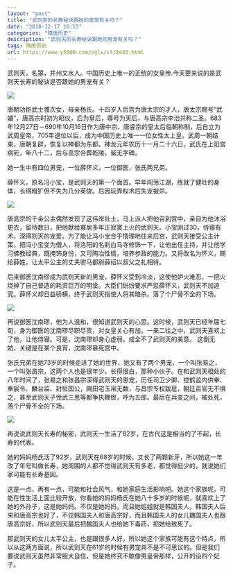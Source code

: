 ```yaml
---
layout: "post"
title: "武则天的长寿秘诀跟她的男宠有关吗？"
date: "2018-12-17 16:15"
categories: "隋唐历史"
description: "武则天的长寿秘诀跟她的男宠有关吗？"
tags: 隋唐历史
url: https://www.y5000.com/zgls/st/8443.html
---
```






武则天，名曌，并州文水人。中国历史上唯一的正统的女皇帝.今天要来说的是武则天长寿的秘诀是否跟她的男宠有关？

![](https://img.y5000.com/uploads/allimg/161227/143U56458-0.jpg)

唐朝功臣武士彟次女，母亲杨氏。十四岁入后宫为唐太宗的才人，唐太宗赐号“武媚”，唐高宗时初为昭仪，后为皇后，尊号为天后，与唐高宗李治并称二圣。683年12月27日－690年10月16日作为唐中宗、唐睿宗的皇太后临朝称制，后自立为武周皇帝，705年退位以后，成为中国历史上唯一一位女性太上皇。武周一朝结束，唐朝复辟，恢复以神都为东都。神龙元年农历十一月二十六日，武氏在上阳宫病死，年八十二，后与高宗合葬乾陵，留无字碑。

她一生中有四位男宠，一位薛怀义，一位御医，张氏两兄弟。

薛怀义，原名冯小宝，是武则天的第一个面首。早年闯荡江湖，练就了健壮的身体，长得粗犷但不失为几分英俊。后因玩弄权术后失宠被杀。

![](https://img.y5000.com/uploads/allimg/161227/143U541V-1.jpg)

唐高宗的千金公主偶然发现了这伟岸壮士，马上派人把他召到宫中，亲自为他沐浴更衣，留待数日，把他献给寡居多年正寂寞上火的武则天。小宝刚过30，侍寝有术，深得则天的宠爱。为了能让冯小宝合乎情理地往来后宫，武则天接受公主计策，把冯小宝变为僧人，将洛阳的名刹白马寺修饰一下，让他出任主持，并让他学习佛教经典，既掩饰身份，又可陶冶性情，培养参政的能力。又将改名为怀义，赐给薛姓，让太平公主的丈夫驸马都尉薛绍以叔父之礼相待。

后来御医沈南缪成为武则天新的男宠，薛怀义受到冷淡，这使他妒火难忍，一把火烧掉了自己督造的耗资巨万的明堂。大臣们纷纷要求严惩薛怀义，武则天不加追究。薛怀义却日益骄横，终于武则天指使人将其暗杀。落了个尸骨不全的下场。

![](https://img.y5000.com/uploads/allimg/161227/143U5D96-2.jpg)

再说御医沈南璆，他为人温和，很知道武则天的心思。这时候，武则天已经年届七旬，身为御医的沈南璆尽职尽责，对女皇关心有加。一来二往之中，武则天喜欢上了他，让他侍寝。可是，沈南璆却身心虚弱，成全不了武则天的美意。
这倒无妨，关键是在某个良宵，沈南璆暴死宫中。

张氏兄弟在她73岁的时候走进了她的世界，她又有了两个男宠，一个叫张易之，一个叫张昌宗，这两个人也是很年少，长得很白，那种小伙子。在和武则天相处的八年时间了，张易之和张昌宗深得武则天的恩宠，历任司卫少卿、控鹤监内供奉、奉宸令、麟台监、封恒国公，赐田宅玉帛无数，与昌宗专权跋扈，朝廷百官无不惧之，甚至武则天子侄武三思等都争执鞭辔，呼为五郎。最后在兵变之间，被处死，落个尸骨不全的下场。

![](https://img.y5000.com/uploads/allimg/161227/143U54243-3.jpg)

再说说武则天长寿的秘密，武则天一生活了82岁，在古代这是相当的了不起，长寿的代表。

她的妈妈杨氏活了92岁，武则天在68岁的时候，又长了两颗新牙，所以她这一年改了年号叫做长寿，她周围的人都不觉得武则天有多老，都觉得挺少的，就说她们家可能有长寿基因。

这是一点，再有一点，可能和社会风气，和她家庭生活影响吧。她这个家族呢，可能在性生活上面比较开放，你看她的妈妈杨氏在她八十多岁的时候呢，就喜欢上了她的外孙子，这是她妈妈。不仅是她妈妈，而且她姐姐就是韩国夫人，韩国夫人后来和唐高宗也好了，不仅韩国夫人和唐高宗好，而且韩国夫人的女儿魏国夫人也跟唐高宗好，所以武则天最后把魏国夫人也给她下毒药，把她给致死了。

那武则天的女儿太平公主，也是跟很多人好，所以她这个家族可能有这个特点，所以从这两方面说，所以武则天在61岁的时候有男宠并不是不可思议的。但是我们要说武则天虽然非常胆大自信，但是她终究不敢像男皇帝那样，公开的设四个妃子。
